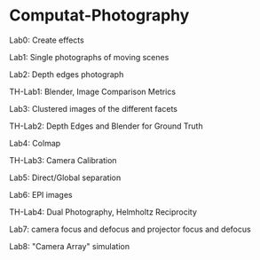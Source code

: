 # Computat-Photography

Lab0: Create effects

Lab1: Single photographs of moving scenes

Lab2: Depth edges photograph

TH-Lab1: Blender, Image Comparison Metrics

Lab3: Clustered images of the different facets

TH-Lab2: Depth Edges and Blender for Ground Truth

Lab4: Colmap

TH-Lab3: Camera Calibration

Lab5: Direct/Global separation

Lab6: EPI images

TH-Lab4: Dual Photography, Helmholtz Reciprocity

Lab7: camera focus and defocus and projector focus and defocus

Lab8: "Camera Array" simulation

